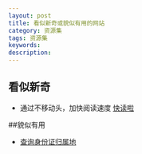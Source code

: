 ```yaml
---
layout: post
title: 看似新奇或貌似有用的网站
category: 资源集
tags: 资源集
keywords: 
description: 
---
```



## 看似新奇
* 通过不移动头，加快阅读速度
[快读啦](http://kuaidula.com/?url_type=39&object_type=webpage&pos=1)


##貌似有用
* [查询身份证归属地](http://tools.cz88.net/index.php)



